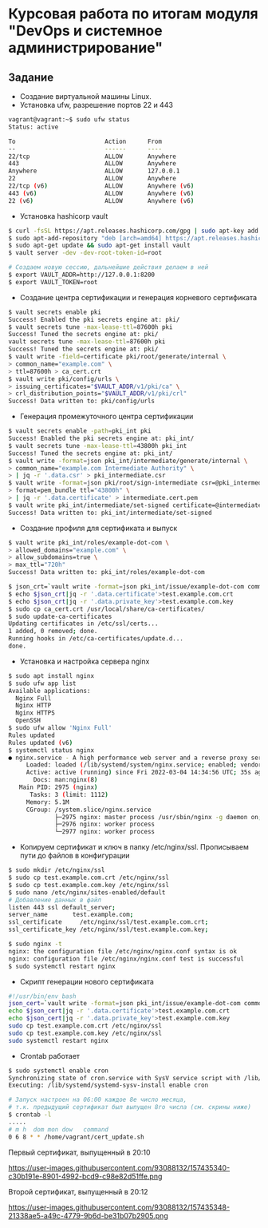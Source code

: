 # Курсовая работа по итогам модуля "DevOps и системное администрирование"

## Задание

- Создание виртуальной машины Linux.
- Установка ufw, разрешение портов 22 и 443

```bash
vagrant@vagrant:~$ sudo ufw status
Status: active

To                         Action      From
--                         ------      ----
22/tcp                     ALLOW       Anywhere
443                        ALLOW       Anywhere
Anywhere                   ALLOW       127.0.0.1
22                         ALLOW       Anywhere
22/tcp (v6)                ALLOW       Anywhere (v6)
443 (v6)                   ALLOW       Anywhere (v6)
22 (v6)                    ALLOW       Anywhere (v6)
```

- Установка hashicorp vault

```bash
$ curl -fsSL https://apt.releases.hashicorp.com/gpg | sudo apt-key add -
$ sudo apt-add-repository "deb [arch=amd64] https://apt.releases.hashicorp.com $(lsb_release -cs) main"
$ sudo apt-get update && sudo apt-get install vault
$ vault server -dev -dev-root-token-id=root

# Создаем новую сессию, дальнейшие действия делаем в ней
$ export VAULT_ADDR=http://127.0.0.1:8200
$ export VAULT_TOKEN=root
```

- Создание центра сертификации и генерация корневого сертификата

```bash
$ vault secrets enable pki
Success! Enabled the pki secrets engine at: pki/
$ vault secrets tune -max-lease-ttl=87600h pki
Success! Tuned the secrets engine at: pki/
vault secrets tune -max-lease-ttl=87600h pki
Success! Tuned the secrets engine at: pki/
$ vault write -field=certificate pki/root/generate/internal \
> common_name="example.com" \
> ttl=87600h > ca_cert.crt
$ vault write pki/config/urls \
> issuing_certificates="$VAULT_ADDR/v1/pki/ca" \
> crl_distribution_points="$VAULT_ADDR/v1/pki/crl"
Success! Data written to: pki/config/urls
```

- Генерация промежуточного центра сертификации

```bash
$ vault secrets enable -path=pki_int pki
Success! Enabled the pki secrets engine at: pki_int/
$ vault secrets tune -max-lease-ttl=43800h pki_int
Success! Tuned the secrets engine at: pki_int/
$ vault write -format=json pki_int/intermediate/generate/internal \
> common_name="example.com Intermediate Authority" \
> | jq -r '.data.csr' > pki_intermediate.csr
$ vault write -format=json pki/root/sign-intermediate csr=@pki_intermediate.csr \
> format=pem_bundle ttl="43800h" \
> | jq -r '.data.certificate' > intermediate.cert.pem
$ vault write pki_int/intermediate/set-signed certificate=@intermediate.cert.pem
Success! Data written to: pki_int/intermediate/set-signed
```
- Создание профиля для сертификата и выпуск

```bash
$ vault write pki_int/roles/example-dot-com \
> allowed_domains="example.com" \
> allow_subdomains=true \
> max_ttl="720h"
Success! Data written to: pki_int/roles/example-dot-com

$ json_crt=`vault write -format=json pki_int/issue/example-dot-com common_name="test.example.com" ttl="720h"`
$ echo $json_crt|jq -r '.data.certificate'>test.example.com.crt
$ echo $json_crt|jq -r '.data.private_key'>test.example.com.key
$ sudo cp ca_cert.crt /usr/local/share/ca-certificates/
$ sudo update-ca-certificates
Updating certificates in /etc/ssl/certs...
1 added, 0 removed; done.
Running hooks in /etc/ca-certificates/update.d...
done.
```
- Установка и настройка сервера nginx

```bash
$ sudo apt install nginx
$ sudo ufw app list
Available applications:
  Nginx Full
  Nginx HTTP
  Nginx HTTPS
  OpenSSH
$ sudo ufw allow 'Nginx Full'
Rules updated
Rules updated (v6)
$ systemctl status nginx
● nginx.service - A high performance web server and a reverse proxy server
     Loaded: loaded (/lib/systemd/system/nginx.service; enabled; vendor preset: enabled)
     Active: active (running) since Fri 2022-03-04 14:34:56 UTC; 35s ago
       Docs: man:nginx(8)
   Main PID: 2975 (nginx)
      Tasks: 3 (limit: 1112)
     Memory: 5.1M
     CGroup: /system.slice/nginx.service
             ├─2975 nginx: master process /usr/sbin/nginx -g daemon on; master_process on;
             ├─2976 nginx: worker process
             └─2977 nginx: worker process
```

- Копируем сертификат и ключ в папку /etc/nginx/ssl. Прописываем пути до файлов в конфигурации

```bash
$ sudo mkdir /etc/nginx/ssl
$ sudo cp test.example.com.crt /etc/nginx/ssl
$ sudo cp test.example.com.key /etc/nginx/ssl
$ sudo nano /etc/nginx/sites-enabled/default
# Добавление данных в файл
listen 443 ssl default_server;
server_name       test.example.com;
ssl_certificate     /etc/nginx/ssl/test.example.com.crt;
ssl_certificate_key /etc/nginx/ssl/test.example.com.key;

$ sudo nginx -t
nginx: the configuration file /etc/nginx/nginx.conf syntax is ok
nginx: configuration file /etc/nginx/nginx.conf test is successful
$ sudo systemctl restart nginx
```

- Скрипт генерации нового сертификата

```bash
#!/usr/bin/env bash
json_cert=`vault write -format=json pki_int/issue/example-dot-com common_name="test.example.com" ttl="720h"`
echo $json_cert|jq -r '.data.certificate'>test.example.com.crt
echo $json_cert|jq -r '.data.private_key'>test.example.com.key
sudo cp test.example.com.crt /etc/nginx/ssl
sudo cp test.example.com.key /etc/nginx/ssl
sudo systemctl restart nginx
```
 
- Crontab работает

```bash
$ sudo systemctl enable cron
Synchronizing state of cron.service with SysV service script with /lib/systemd/systemd-sysv-install.
Executing: /lib/systemd/systemd-sysv-install enable cron

# Запуск настроен на 06:00 каждое 8е число месяца, 
# т.к. предыдущий сертификат был выпущен 8го числа (см. скрины ниже)
$ crontab -l
.....
# m h  dom mon dow   command
0 6 8 * * /home/vagrant/cert_update.sh
```
Первый сертификат, выпущенный в 20:10

https://user-images.githubusercontent.com/93088132/157435340-c30b191e-8901-4992-bcd9-c98e82d51ffe.png

Второй сертификат, выпущенный в 20:12

https://user-images.githubusercontent.com/93088132/157435348-21338ae5-a49c-4779-9b6d-be31b07b2905.png
